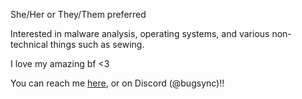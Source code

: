 She/Her or They/Them preferred    

Interested in malware analysis, operating systems, and various non-technical things such as sewing.

I love my amazing bf <3

You can reach me [here](mailto:flightofthebugs@murena.co), or on Discord (@bugsync)!!

<!---
bug-sync/bug-sync is a ✨ special ✨ repository because its `README.md` (this file) appears on your GitHub profile.
You can click the Preview link to take a look at your changes.
--->
